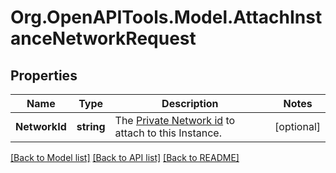 # Org.OpenAPITools.Model.AttachInstanceNetworkRequest

## Properties

Name | Type | Description | Notes
------------ | ------------- | ------------- | -------------
**NetworkId** | **string** | The [Private Network id](#operation/list-networks) to attach to this Instance. | [optional] 

[[Back to Model list]](../README.md#documentation-for-models) [[Back to API list]](../README.md#documentation-for-api-endpoints) [[Back to README]](../README.md)

